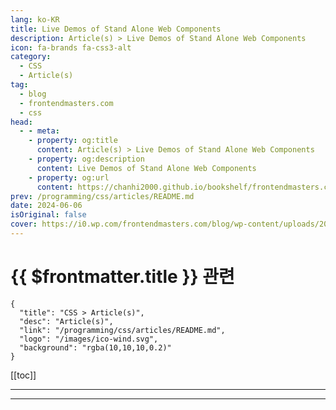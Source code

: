 ```yaml
---
lang: ko-KR
title: Live Demos of Stand Alone Web Components
description: Article(s) > Live Demos of Stand Alone Web Components
icon: fa-brands fa-css3-alt
category: 
  - CSS
  - Article(s)
tag: 
  - blog
  - frontendmasters.com
  - css
head:
  - - meta:
    - property: og:title
      content: Article(s) > Live Demos of Stand Alone Web Components
    - property: og:description
      content: Live Demos of Stand Alone Web Components
    - property: og:url
      content: https://chanhi2000.github.io/bookshelf/frontendmasters.com/live-demos-of-stand-alone-web-components.html
prev: /programming/css/articles/README.md
date: 2024-06-06
isOriginal: false
cover: https://i0.wp.com/frontendmasters.com/blog/wp-content/uploads/2024/06/pexels-photo-103123.jpeg?resize=768%2C460&ssl=1
---
```


# {{ $frontmatter.title }} 관련

```component VPCard
{
  "title": "CSS > Article(s)",
  "desc": "Article(s)",
  "link": "/programming/css/articles/README.md",
  "logo": "/images/ico-wind.svg",
  "background": "rgba(10,10,10,0.2)"
}
```

[[toc]]

---

<SiteInfo
  name="Live Demos of Stand Alone Web Components"
  desc="A stand alone web component is a that provides some design or functionality but has little by way of dependencies, strong opinions, heavy design. in other words, components could easily imagine sliding into any project without much trouble."
  url="https://frontendmasters.com/news/live-demos-of-stand-alone-web-components/"
  logo="https://frontendmasters.com/favicon.ico"
  preview="https://i0.wp.com/frontendmasters.com/blog/wp-content/uploads/2024/06/pexels-photo-103123.jpeg?resize=768%2C460&ssl=1"/>

<!-- TODO: 작성 -->

---

<TagLinks />